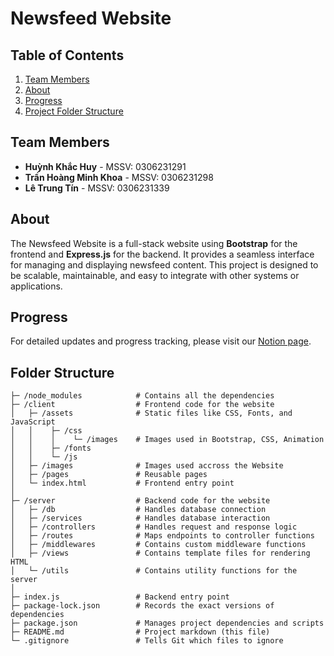 # Newsfeed Website

## Table of Contents

1. [Team Members](#team-members)
2. [About](#about)
3. [Progress](#progress)
4. [Project Folder Structure](#folder-structure)

## Team Members

- **Huỳnh Khắc Huy** - MSSV: 0306231291
- **Trần Hoàng Minh Khoa** - MSSV: 0306231298
- **Lê Trung Tín** - MSSV: 0306231339

## About

The Newsfeed Website is a full-stack website using **Bootstrap** for the frontend and **Express.js** for the backend. It provides a seamless interface for managing and displaying newsfeed content. This project is designed to be scalable, maintainable, and easy to integrate with other systems or applications.

## Progress

For detailed updates and progress tracking, please visit our [Notion page](https://www.notion.so/).

## Folder Structure

```
├─ /node_modules            # Contains all the dependencies
├─ /client                  # Frontend code for the website
│   ├─ /assets              # Static files like CSS, Fonts, and JavaScript
│   │    ├─ /css
│   │    │    └─ /images    # Images used in Bootstrap, CSS, Animation
│   │    ├─ /fonts
│   │    └─ /js
│   ├─ /images              # Images used accross the Website
│   ├─ /pages               # Reusable pages
│   └─ index.html           # Frontend entry point
│
├─ /server                  # Backend code for the website
│   ├─ /db                  # Handles database connection
│   ├─ /services            # Handles database interaction
│   ├─ /controllers         # Handles request and response logic
│   ├─ /routes              # Maps endpoints to controller functions
│   ├─ /middlewares         # Contains custom middleware functions
│   ├─ /views               # Contains template files for rendering HTML
│   └─ /utils               # Contains utility functions for the server
│
├─ index.js                 # Backend entry point
├─ package-lock.json        # Records the exact versions of dependencies
├─ package.json             # Manages project dependencies and scripts
├─ README.md                # Project markdown (this file)
└─ .gitignore               # Tells Git which files to ignore
```
